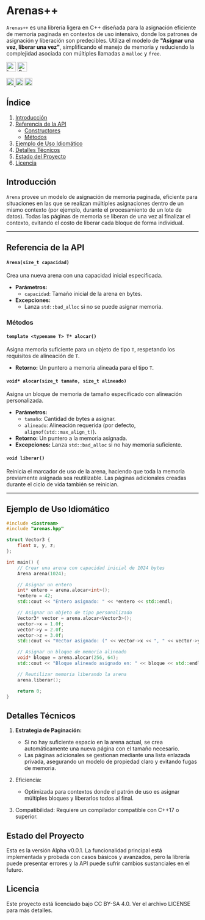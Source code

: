 # Arenas++

`Arenas++` es una librería ligera en C++ diseñada para la asignación eficiente de memoria paginada en contextos de uso intensivo, donde los patrones de asignación y liberación son predecibles. Utiliza el modelo de **"Asignar una vez, liberar una vez"**, simplificando el manejo de memoria y reduciendo la complejidad asociada con múltiples llamadas a `malloc` y `free`.


<img src="https://img.shields.io/badge/hecho_por-Ch'aska-253545?style=for-the-badge" alt="hecho_por_Chaska" height="25px"/> <img src="https://img.shields.io/badge/C%2B%2B_17-4549BF?style=for-the-badge&logo=c%2B%2B&logoColor=white" alt="C++" height="25px"/> <a href=https://www.raylib.com>

<img src="https://img.shields.io/badge/pruebas-pasando-darkgreen?style=for-the-badge" alt="pruebas" height="20px"/> <a href=https://github.com/hernanatn/github.com/hernanatn/futbol_fantasia/releases/latest><img src="https://img.shields.io/badge/Versión-0.0.1--alpha-orange?style=for-the-badge" alt="version" height="20px"/></a> <img src="https://img.shields.io/badge/Licencia-CC_BY--NC--ND_4.0-lightgrey?style=for-the-badge" alt="licencia" height="20px"/>

## Índice
1. [Introducción](#introducción)
2. [Referencia de la API](#referencia-de-la-api)
   - [Constructores](#constructores)
   - [Métodos](#métodos)
3. [Ejemplo de Uso Idiomático](#ejemplo-de-uso-idiomático)
4. [Detalles Técnicos](#detalles-técnicos)
5. [Estado del Proyecto](#estado-del-proyecto)
6. [Licencia](#licencia)


## Introducción

`Arena` provee un modelo de asignación de memoria paginada, eficiente para situaciones en las que se realizan múltiples asignaciones dentro de un mismo contexto (por ejemplo, durante el procesamiento de un lote de datos). Todas las páginas de memoria se liberan de una vez al finalizar el contexto, evitando el costo de liberar cada bloque de forma individual.

---

## Referencia de la API

#### `Arena(size_t capacidad)`
Crea una nueva arena con una capacidad inicial especificada.

- **Parámetros:**
  - `capacidad`: Tamaño inicial de la arena en bytes.
- **Excepciones:**
  - Lanza `std::bad_alloc` si no se puede asignar memoria.

### Métodos

#### `template <typename T> T* alocar()`
Asigna memoria suficiente para un objeto de tipo `T`, respetando los requisitos de alineación de `T`.

- **Retorno:** Un puntero a memoria alineada para el tipo `T`.

#### `void* alocar(size_t tamaño, size_t alineado)`
Asigna un bloque de memoria de tamaño especificado con alineación personalizada.

- **Parámetros:**
  - `tamaño`: Cantidad de bytes a asignar.
  - `alineado`: Alineación requerida (por defecto, `alignof(std::max_align_t)`).
- **Retorno:** Un puntero a la memoria asignada.
- **Excepciones:** Lanza `std::bad_alloc` si no hay memoria suficiente.

#### `void liberar()`
Reinicia el marcador de uso de la arena, haciendo que toda la memoria previamente asignada sea reutilizable. Las páginas adicionales creadas durante el ciclo de vida también se reinician.

---

## Ejemplo de Uso Idiomático

```cpp
#include <iostream>
#include "arenas.hpp"

struct Vector3 {
    float x, y, z;
};

int main() {
    // Crear una arena con capacidad inicial de 1024 bytes
    Arena arena(1024);

    // Asignar un entero
    int* entero = arena.alocar<int>();
    *entero = 42;
    std::cout << "Entero asignado: " << *entero << std::endl;

    // Asignar un objeto de tipo personalizado
    Vector3* vector = arena.alocar<Vector3>();
    vector->x = 1.0f;
    vector->y = 2.0f;
    vector->z = 3.0f;
    std::cout << "Vector asignado: (" << vector->x << ", " << vector->y << ", " << vector->z << ")\n";

    // Asignar un bloque de memoria alineado
    void* bloque = arena.alocar(256, 64);
    std::cout << "Bloque alineado asignado en: " << bloque << std::endl;

    // Reutilizar memoria liberando la arena
    arena.liberar();

    return 0;
} 
```


## Detalles Técnicos

1.  **Estrategia de Paginación:**
    - Si no hay suficiente espacio en la arena actual, se crea automáticamente una nueva página con el tamaño necesario.
    - Las páginas adicionales se gestionan mediante una lista enlazada privada, asegurando un modelo de propiedad claro y evitando fugas de memoria.
2. Eficiencia:
    - Optimizada para contextos donde el patrón de uso es asignar múltiples bloques y liberarlos todos al final.

3. Compatibilidad:
Requiere un compilador compatible con C++17 o superior.

## Estado del Proyecto

Esta es la versión Alpha v0.0.1. La funcionalidad principal está implementada y probada con casos básicos y avanzados, pero la librería puede presentar errores y la API puede sufrir cambios sustanciales en el futuro.

## Licencia
Este proyecto está licenciado bajo CC BY-SA 4.0. Ver el archivo LICENSE para más detalles.